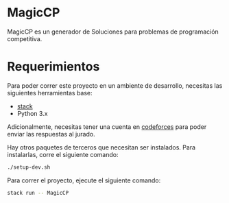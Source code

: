 # MagicCP

MagicCP es un generador de Soluciones para problemas de programación competitiva.

# Requerimientos

Para poder correr este proyecto en un ambiente de desarrollo, necesitas las
siguientes herramientas base:

* [stack](https://docs.haskellstack.org/en/stable/README/)
* Python 3.x

Adicionalmente, necesitas tener una cuenta en [codeforces](https://codeforces.com/)
para poder enviar las respuestas al jurado.

Hay otros paquetes de terceros que necesitan ser instalados. Para instalarlas,
corre el siguiente comando:

```bash
./setup-dev.sh
```

Para correr el proyecto, ejecute el siguiente comando:

```bash
stack run -- MagicCP
```

